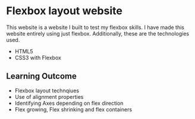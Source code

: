 # Flexbox layout website

This website is a website I built to test my flexbox skills. I have made this website entirely using just flexbox. Additionally, these are the technologies used.

- HTML5
- CSS3 with Flexbox

## Learning Outcome

- Flexbox layout technqiues
- Use of alignment properties
- Identifying Axes depending on flex direction
- Flex growing, Flex shrinking and flex containers
